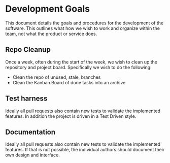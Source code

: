 # Development Goals

This document details the goals and procedures for the development of the software.
This outlines what how we wish to work and organize within the team, not what the product or service does.

## Repo Cleanup

Once a week, often during the start of the week, we wish to clean up the repository and project board.
Specifically we wish to do the following:

* Clean the repo of unused, stale, branches
* Clean the Kanban Board of done tasks into an archive

## Test harness

Ideally all pull requests also contain new tests to validate the implemented features.
In addition the project is driven in a Test Driven style.

## Documentation

Ideally all pull requests also contain new tests to validate the implemented features.
If that is not possible, the individual authors should document their own design and interface.
